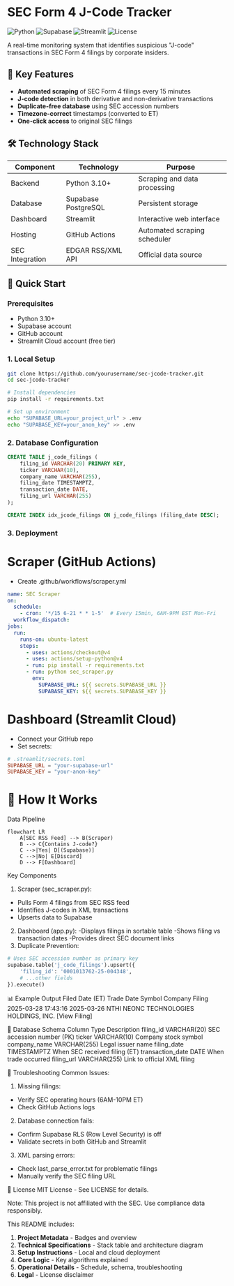 # SEC Form 4 J-Code Tracker

![Python](https://img.shields.io/badge/python-3.10%2B-blue)
![Supabase](https://img.shields.io/badge/Supabase-postgresql-orange)
![Streamlit](https://img.shields.io/badge/Streamlit-dashboard-yellowgreen)
![License](https://img.shields.io/badge/license-MIT-green)

A real-time monitoring system that identifies suspicious "J-code" transactions in SEC Form 4 filings by corporate insiders.

## 📌 Key Features

- **Automated scraping** of SEC Form 4 filings every 15 minutes
- **J-code detection** in both derivative and non-derivative transactions
- **Duplicate-free database** using SEC accession numbers
- **Timezone-correct** timestamps (converted to ET)
- **One-click access** to original SEC filings

## 🛠️ Technology Stack

| Component       | Technology               | Purpose                          |
|-----------------|--------------------------|----------------------------------|
| Backend         | Python 3.10+             | Scraping and data processing     |
| Database        | Supabase PostgreSQL      | Persistent storage               |
| Dashboard       | Streamlit                | Interactive web interface        |
| Hosting         | GitHub Actions           | Automated scraping scheduler     |
| SEC Integration | EDGAR RSS/XML API        | Official data source             |

## 🚀 Quick Start

### Prerequisites
- Python 3.10+
- Supabase account
- GitHub account
- Streamlit Cloud account (free tier)

### 1. Local Setup
```bash
git clone https://github.com/yourusername/sec-jcode-tracker.git
cd sec-jcode-tracker

# Install dependencies
pip install -r requirements.txt

# Set up environment
echo "SUPABASE_URL=your_project_url" > .env
echo "SUPABASE_KEY=your_anon_key" >> .env
```
### 2. Database Configuration
```sql
CREATE TABLE j_code_filings (
    filing_id VARCHAR(20) PRIMARY KEY,
    ticker VARCHAR(10),
    company_name VARCHAR(255),
    filing_date TIMESTAMPTZ,
    transaction_date DATE,
    filing_url VARCHAR(255)
);

CREATE INDEX idx_jcode_filings ON j_code_filings (filing_date DESC);
```
### 3. Deployment
# Scraper (GitHub Actions)
- Create .github/workflows/scraper.yml
```yaml
name: SEC Scraper
on:
  schedule:
    - cron: '*/15 6-21 * * 1-5'  # Every 15min, 6AM-9PM EST Mon-Fri
  workflow_dispatch:
jobs:
  run:
    runs-on: ubuntu-latest
    steps:
      - uses: actions/checkout@v4
      - uses: actions/setup-python@v4
      - run: pip install -r requirements.txt
      - run: python sec_scraper.py
        env:
          SUPABASE_URL: ${{ secrets.SUPABASE_URL }}
          SUPABASE_KEY: ${{ secrets.SUPABASE_KEY }}
```
# Dashboard (Streamlit Cloud)
- Connect your GitHub repo
- Set secrets:
```toml
# .streamlit/secrets.toml
SUPABASE_URL = "your-supabase-url"
SUPABASE_KEY = "your-anon-key"
```
# 🔧 How It Works

Data Pipeline
```mermaid
flowchart LR
    A[SEC RSS Feed] --> B(Scraper)
    B --> C{Contains J-code?}
    C -->|Yes| D[(Supabase)]
    C -->|No| E[Discard]
    D --> F[Dashboard]
```
Key Components
1. Scraper (sec_scraper.py):
- Pulls Form 4 filings from SEC RSS feed
- Identifies J-codes in XML transactions
- Upserts data to Supabase
2. Dashboard (app.py):
-Displays filings in sortable table
-Shows filing vs transaction dates
-Provides direct SEC document links
3. Duplicate Prevention:
```python
# Uses SEC accession number as primary key
supabase.table('j_code_filings').upsert({
    'filing_id': '0001013762-25-004348',
    # ...other fields
}).execute()
```
📊 Example Output
Filed Date (ET)	Trade Date	Symbol	Company	Filing
2025-03-28 17:43:16	2025-03-26	NTHI	NEONC TECHNOLOGIES HOLDINGS, INC.	[View Filing]

💾 Database Schema
Column	Type	Description
filing_id	VARCHAR(20)	SEC accession number (PK)
ticker	VARCHAR(10)	Company stock symbol
company_name	VARCHAR(255)	Legal issuer name
filing_date	TIMESTAMPTZ	When SEC received filing (ET)
transaction_date	DATE	When trade occurred
filing_url	VARCHAR(255)	Link to official XML filing

🚨 Troubleshooting
Common Issues:
1. Missing filings:
- Verify SEC operating hours (6AM-10PM ET)
- Check GitHub Actions logs
2. Database connection fails:
- Confirm Supabase RLS (Row Level Security) is off
- Validate secrets in both GitHub and Streamlit
3. XML parsing errors:
- Check last_parse_error.txt for problematic filings
- Manually verify the SEC filing URL

📜 License
MIT License - See LICENSE for details.

Note: This project is not affiliated with the SEC. Use compliance data responsibly.

This README includes:

1. **Project Metadata** - Badges and overview
2. **Technical Specifications** - Stack table and architecture diagram
3. **Setup Instructions** - Local and cloud deployment
4. **Core Logic** - Key algorithms explained
5. **Operational Details** - Schedule, schema, troubleshooting
6. **Legal** - License disclaimer
